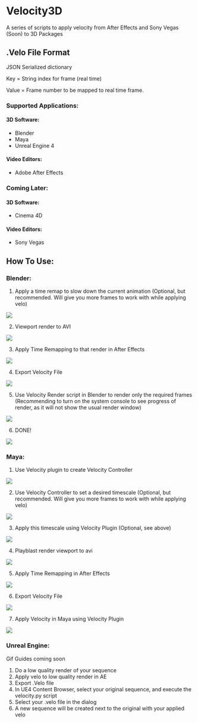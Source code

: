 # Velocity3D
 A series of scripts to apply velocity from After Effects and Sony Vegas (Soon) to 3D Packages
 


## .Velo File Format

JSON Serialized dictionary

Key = String index for frame (real time)

Value = Frame number to be mapped to real time frame.

### Supported Applications:
#### 3D Software:
- Blender
- Maya
- Unreal Engine 4

#### Video Editors:
- Adobe After Effects

### Coming Later:
#### 3D Software:
- Cinema 4D

#### Video Editors:
- Sony Vegas
 
 ## How To Use:

### Blender:

1. Apply a time remap to slow down the current animation (Optional, but recommended. Will give you more frames to work with while applying velo)

![](tutorial_gifs/how_to_time_remap.gif)

2. Viewport render to AVI

![](tutorial_gifs/how_to_viewport_render.gif)

3. Apply Time Remapping to that render in After Effects

![](tutorial_gifs/apply_velo_ae.gif)

4. Export Velocity File

![](tutorial_gifs/export_velocity.gif)

5. Use Velocity Render script in Blender to render only the required frames (Recommending to turn on the system console to see progress of render, as it will not show the usual render window)

![](tutorial_gifs/velocity_render.gif)

6. DONE!

![](tutorial_gifs/Comp.gif)

### Maya:

1. Use Velocity plugin to create Velocity Controller

![](tutorial_gifs/create_controller.gif)

2. Use Velocity Controller to set a desired timescale (Optional, but recommended. Will give you more frames to work with while applying velo)

![](tutorial_gifs/set_timescale.gif)

3. Apply this timescale using Velocity Plugin (Optional, see above)

![](tutorial_gifs/apply_timescale.gif)

4. Playblast render viewport to avi

![](tutorial_gifs/playblast.gif)

5. Apply Time Remapping in After Effects

![](tutorial_gifs/add_velo_ae_maya.gif)

6. Export Velocity File

![](tutorial_gifs/export_velo_file_maya.gif)

7. Apply Velocity in Maya using Velocity Plugin

![](tutorial_gifs/import_velo_maya.gif)


### Unreal Engine:
Gif Guides coming soon
1. Do a low quality render of your sequence
2. Apply velo to low quality render in AE
3. Export .Velo file
4. In UE4 Content Browser, select your original sequence, and execute the velocity.py script
5. Select your .velo file in the dialog
6. A new sequence will be created next to the original with your applied velo

